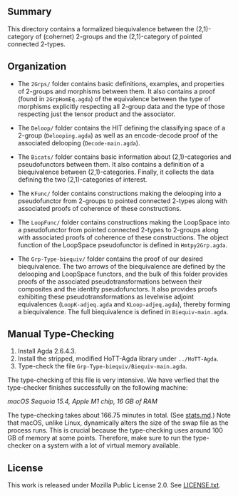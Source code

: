 ## Summary

This directory contains a formalized biequivalence between the
(2,1)-category of (cohernet) 2-groups and the (2,1)-category of
pointed connected 2-types.


## Organization

- The `2Grps/` folder contains basic definitions, examples, and
  properties of 2-groups and morphisms between them. It also
  contains a proof (found in `2GrpHomEq.agda`) of the equivalence
  between the type of morphisms explicitly respecting all 2-group
  data and the type of those respecting just the tensor product
  and the associator.

- The `Deloop/` folder contains the HIT defining the classifying
  space of a 2-group (`Delooping.agda`) as well as an encode-decode
  proof of the associated delooping (`Decode-main.agda`).

- The `Bicats/` folder contains basic information about (2,1)-categories
  and pseudofunctors between them. It also contains a definition of a
  biequivalence between (2,1)-categories. Finally, it collects the data
  defining the two (2,1)-categories of interest.

- The `KFunc/` folder contains constructions making the delooping into
  a pseudofunctor from 2-groups to pointed connected 2-types along with
  associated proofs of coherence of these constructions.

- The `LoopFunc/` folder contains constructions making the LoopSpace into
  a pseudofunctor from pointed connected 2-types to 2-groups along with
  associated proofs of coherence of these constructions. The object function
  of the LoopSpace pseudofunctor is defined in `Hmtpy2Grp.agda`.

- The `Grp-Type-biequiv/` folder contains the proof of our desired biequivalence.
  The two arrows of the biequivalence are defined by the delooping and LoopSpace
  functors, and the bulk of this folder provides proofs of the associated
  pseudotransformations between their composites and the identity pseudofunctors.
  It also provides proofs exhibiting these pseudotransformations as levelwise
  adjoint equivalences (`LoopK-adjeq.agda` and `KLoop-adjeq.agda`), thereby forming
  a biequivalence. The full biequivalence is defined in `Biequiv-main.agda`.

## Manual Type-Checking

1. Install Agda 2.6.4.3.
2. Install the stripped, modified HoTT-Agda library under `../HoTT-Agda`.
3. Type-check the file `Grp-Type-biequiv/Biequiv-main.agda`.

The type-checking of this file is very intensive. We have verfied that the type-checker
finishes successfully on the following machine:

*macOS Sequoia 15.4, Apple M1 chip, 16 GB of RAM*

The type-checking takes about 166.75 minutes in total. (See [stats.md](../stats.md).)
Note that macOS, unlike Linux, dynamically alters the size of the swap file as the
process runs. This is crucial because the type-checking uses around 100 GB of memory
at some points. Therefore, make sure to run the type-checker on a system with a lot
of virtual memory available.

## License

This work is released under Mozilla Public License 2.0.
See [LICENSE.txt](LICENSE.txt).
